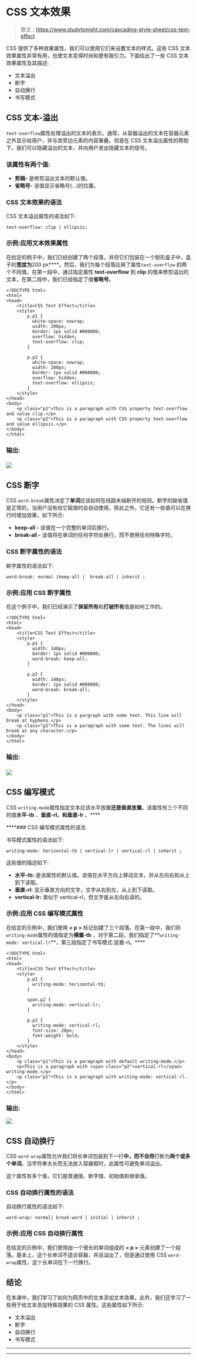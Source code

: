 # CSS 文本效果

> 原文：<https://www.studytonight.com/cascading-style-sheet/css-text-effect>

CSS 提供了多种效果属性，我们可以使用它们来设置文本的样式。这些 CSS 文本效果属性非常有用，也使文本变得时尚和更有吸引力。下面给出了一些 CSS 文本效果属性及其描述:

*   文本溢出
*   断字
*   自动换行
*   书写模式

## CSS 文本-溢出

`text-overflow`属性处理溢出的文本的表示。通常，从容器溢出的文本在容器元素之外显示给用户，并与其旁边元素的内容重叠。但是在 CSS 文本溢出属性的帮助下，我们可以隐藏溢出的文本，并向用户发出隐藏文本的信号。

### 该属性有两个值:

*   **剪辑-** 是修剪溢出文本的默认值。
*   **省略号-** 该值显示省略号(...)的位置。

### CSS 文本效果的语法

CSS 文本溢出属性的语法如下:

```
text-overflow: clip | ellipsis; 
```

### 示例:应用文本效果属性

在给定的例子中，我们已经创建了两个段落，并将它们包装在一个矩形盒子中，盒子的**宽度为**200 px****。然后，我们为每个段落应用了属性`text-overflow` 的两个不同值。在第一段中，通过指定属性 **text-overflow** 到 **clip** 的值来修剪溢出的文本，在第二段中，我们已经指定了值**省略号**。

```
<!DOCTYPE html>
<html>
<head>
	<title>CSS Text Effect</title>
	<style> 
		p.p1 {
		  white-space: nowrap; 
		  width: 200px; 
		  border: 1px solid #000000;
		  overflow: hidden;
		  text-overflow: clip;
		}

		p.p2 {
		  white-space: nowrap; 
		  width: 200px; 
		  border: 1px solid #000000;
		  overflow: hidden;
		  text-overflow: ellipsis;
		}
	</style>
</head>
<body>
	<p class="p1">This is a paragraph with CSS property text-overflow and value clip.</p>
	<p class="p2">This is a paragraph with CSS property text-overflow and value ellipsis.</p>
</body>
</html> 
```

### 输出:

### ![](img/48dbf99072d3d0aeff261959914c0239.png)

## CSS 断字

CSS `word-break`属性决定了**单词**应该如何在线路末端断开的规则。断字的缺省值是正常的，当用户没有给它赋值时会自动使用。除此之外，它还有一些值可以在换行时增加效果，如下所示:

*   **keep-all -** 该值在一个完整的单词后换行。
*   **break-all -** 该值将在单词的任何字符处换行，而不使用任何特殊字符。

### CSS 断字属性的语法

断字属性的语法如下:

```
word-break: normal |keep-all |  break-all | inherit ; 
```

### 示例:应用 CSS 断字属性

在这个例子中，我们已经演示了**保留所有**和**打破所有**值是如何工作的。

```
<!DOCTYPE html>
<html>
<head>
	<title>CSS Text Effect</title>
	<style> 
		p.p1 {
		  width: 140px; 
		  border: 1px solid #000000;
		  word-break: keep-all;
		}

		p.p2 {
		  width: 140px; 
		  border: 1px solid #000000;
		  word-break: break-all;
		}
	</style>
</head>
<body>
	<p class="p1">This is a pargraph with some text. This line will break at hyphens.</p>
	<p class="p2">This is a paragraph with some text. The lines will break at any character.</p>
</body>
</html> 
```

### 输出:

### ![](img/c02ffa125ed27cd133d7103c6bdef270.png)

## CSS 编写模式

CSS `writing-mode`属性指定文本应该水平放置**还是垂直放置**。该属性有三个不同的值**水平-tb** 、**垂直-rl、**和**垂直-lr** 。****

 ****### CSS 编写模式属性的语法

书写模式属性的语法如下:

```
writing-mode: horizontal-tb | vertical-lr | vertical-rl | inherit ; 
```

这些值的描述如下:

*   **水平-tb:** 是该属性的默认值。该值在水平方向上移动文本，并从左向右和从上到下读取。
*   **垂直-rl:** 显示垂直方向的文字，文字从右到左，从上到下读取。
*   **vertical-lr:** 类似于 vertical-rl，但文字是从左向右读的。

### 示例:应用 CSS 编写模式属性

在给定的示例中，我们使用 **< p >** 标记创建了三个段落。在第一段中，我们将`writing-mode`属性的值指定为**横置-tb** ，对于第二段，我们指定了**`writing-mode: vertical-lr`**，第三段指定了书写模式:竖置-rl。****

```
<!DOCTYPE html>
<html>
<head>
	<title>CSS Text Effect</title>
	<style> 
		p.p1 {
		  writing-mode: horizontal-tb; 
		}

		span.p2 {
		  writing-mode: vertical-lr; 
		}

		p.p2 {
		  writing-mode: vertical-rl; 
		  font-size: 20px;
		  font-weight: bold;
		}
	</style>
</head>
<body>
	<p class="p1">This is a paragraph with default writing-mode.</p>
	<p>This is a paragraph with <span class="p2">vertical-rl</span> writing-mode.</p>
	<p class="p2">This is a paragraph with writing-mode: vertical-rl.</p>
</body>
</html> 
```

### 输出:

![](img/75193551b70476b1e37d2b8fffb263ce.png)

## CSS 自动换行

CSS `word-wrap`属性允许我们将长单词包装到下一行**中，而不会将**打断为**两个或多个单词**。当字符串太长而无法放入容器框时，此属性可避免单词溢出。

这个属性有多个值，它们是普通值、断字值、初始值和继承值。

### CSS 自动换行属性的语法

自动换行属性的语法如下:

```
word-wrap: normal| break-word | initial | inherit ; 
```

### 示例:应用 CSS 自动换行属性

在给定的示例中，我们使用由一个很长的单词组成的 **< p >** 元素创建了一个段落。基本上，这个长单词不适合容器，并且溢出了，但是通过使用 CSS `word-wrap`属性，这个长单词在下一行换行。

## 结论

在本课中，我们学习了如何为网页中的文本添加文本效果。此外，我们还学习了一些用于给文本添加特殊效果的 CSS 属性。这些属性如下所示:

*   文本溢出
*   断字
*   自动换行
*   书写模式

* * *

* * *********